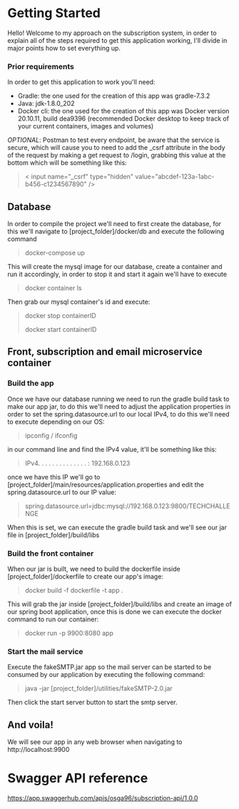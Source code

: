 # Getting Started

Hello! Welcome to my approach on the subscription system, in order to explain all of the steps required to get this application working, I'll divide in major points how to set everything up.

### Prior requirements

In order to get this application to work you'll need:

- Gradle: the one used for the creation of this app was gradle-7.3.2
- Java: jdk-1.8.0_202
- Docker cli: the one used for the creation of this app was Docker version 20.10.11, build dea9396 (recommended Docker desktop to keep track of your current containers, images and volumes)

*OPTIONAL*: Postman to test every endpoint, be aware that the service is secure, which will cause you to need to add the _csrf attribute in the body of the request by making a get request to /login, grabbing this value at the bottom which will be something like this:

> < input name="_csrf" type="hidden" value="abcdef-123a-1abc-b456-c1234567890" />

## Database

In order to compile the project we'll need to first create the database, for this we'll navigate to [project_folder]/docker/db and execute the following command

> docker-compose up

This will create the mysql image for our database, create a container and run it accordingly, in order to stop it and start it again we'll have to execute

> docker container ls

Then grab our mysql container's id and execute:

> docker stop containerID
> 
> docker start containerID

## Front, subscription and email microservice container

### Build the app

Once we have our database running we need to run the gradle build task to make our app jar, to do this we'll need to adjust the application properties in order to set the spring.datasource.url to our local IPv4, to do this we'll need to execute depending on our OS:

> ipconfig / ifconfig 

in our command line and find the IPv4 value, it'll be something like this:

> IPv4. . . . . . . . . . . . . . : 192.168.0.123

once we have this IP we'll go to [project_folder]/main/resources/application.properties and edit the spring.datasource.url to our IP value:

> spring.datasource.url=jdbc:mysql://192.168.0.123:9800/TECHCHALLENGE

When this is set, we can execute the gradle build task and we'll see our jar file in [project_folder]/build/libs

### Build the front container

When our jar is built, we need to build the dockerfile inside [project_folder]/dockerfile to create our app's image:

> docker build -f dockerfile -t app .

This will grab the jar inside [project_folder]/build/libs and create an image of our spring boot application, once this is done we can execute the docker command to run our container:

> docker run -p 9900:8080 app

### Start the mail service

Execute the fakeSMTP.jar app so the mail server can be started to be consumed by our application by executing the following command:

> java -jar [project_folder]/utilities/fakeSMTP-2.0.jar

Then click the start server button to start the smtp server.

## And voila!

We will see our app in any web browser when navigating to http://localhost:9900

# Swagger API reference

https://app.swaggerhub.com/apis/osga96/subscription-api/1.0.0